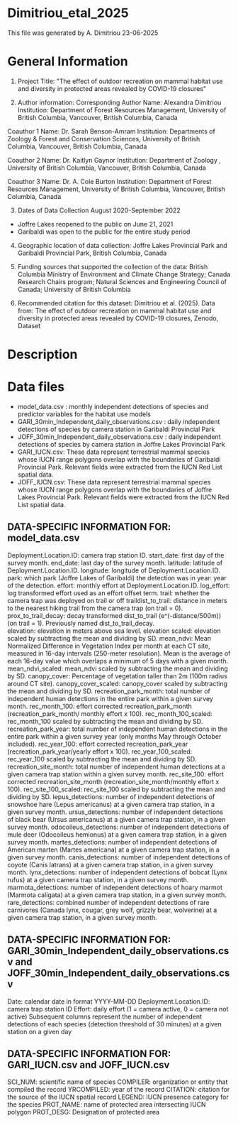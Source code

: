# Dimitriou_etal_2025
This file was generated by A. Dimitriou 23-06-2025

# General Information 

1. Project Title: "The effect of outdoor recreation on mammal habitat use and diversity in protected areas revealed by COVID-19 closures"

2. Author information: 
Corresponding Author
		Name: Alexandra Dimitriou
		Institution: Department of Forest Resources Management, University of British Columbia, Vancouver, British Columbia, Canada

Coauthor 1 
Name: Dr. Sarah Benson-Amram
		Institution: Departments of Zoology & Forest and Conservation Sciences, University of British Columbia, Vancouver, British Columbia, Canada
		
Coauthor 2 
Name: Dr. Kaitlyn Gaynor
		Institution: Department of Zoology , University of British Columbia, Vancouver, British Columbia, Canada
		
		
Coauthor 3
Name: Dr. A. Cole Burton
		Institution: Department of Forest Resources Management, University of British Columbia, Vancouver, British Columbia, Canada
		
3. Dates of Data Collection August 2020-September 2022
- Joffre Lakes reopened to the public on June 21, 2021
- Garibaldi was open to the public for the entire study period

4. Geographic location of data collection: Joffre Lakes Provincial Park and Garibaldi Provincial Park, British Columbia, Canada

5. Funding sources that supported the collection of the data: British Columbia Ministry of Environment and Climate Change Strategy; Canada Research Chairs program; Natural Sciences and Engineering Council of Canada; University of British Columbia

6. Recommended citation for this dataset: Dimitriou et al. (2025). Data from: The effect of outdoor recreation on mammal habitat use and diversity in protected areas revealed by COVID-19 closures, Zenodo, Dataset

# Description


# Data files
- model_data.csv : monthly independent detections of species and predictor variables for the habitat use models
- GARI_30min_Independent_daily_observations.csv : daily independent detections of species by camera station in Garibaldi Provincial Park 
- JOFF_30min_Independent_daily_observations.csv : daily independent detections of species by camera station in Joffre Lakes Provincial Park
- GARI_IUCN.csv: These data represent terrestrial mammal species whose IUCN range polygons overlap with the boundaries of Garibaldi Provincial Park. Relevant fields were extracted from the IUCN Red List spatial data.
- JOFF_IUCN.csv: These data represent terrestrial mammal species whose IUCN range polygons overlap with the boundaries of Joffre Lakes Provincial Park. Relevant fields were extracted from the IUCN Red List spatial data.

## DATA-SPECIFIC INFORMATION FOR: model_data.csv
Deployment.Location.ID: camera trap station ID. 
start_date: first day of the survey month. 
end_date: last day of the survey month. 
latitude: latitude of Deployment.Location.ID. 
longitude: longitude of Deployment.Location.ID. 
park: which park (Joffre Lakes of Garibaldi) the detection was in
year: year of the detection. 
effort: monthly effort at Deployment.Location.ID. 
log_effort: log transformed effort used as an effort offset term. 
trail: whether the camera trap was deployed on trail or off traildist_to_trail: distance in meters to the nearest hiking trail from the camera trap (on trail = 0). 
prox_to_trail_decay: decay transformed dist_to_trail (e^(-distance/500m)) (on trail = 1). Previously named dist_to_trail_decay.  
elevation: elevation in meters above sea level.
elevation scaled: elevation scaled by subtracting the mean and dividing by SD. 
mean_ndvi: Mean Normalized Difference in Vegetation Index per month at each CT site, measured in 16-day intervals (250-meter resolution). Mean is the average of each 16-day value which overlaps a minimum of 5 days with a given month.  
mean_ndvi_scaled: mean_ndvi scaled by subtracting the mean and dividing by SD. 
canopy_cover: Percentage of vegetation taller than 2m (100m radius around CT site).
canopy_cover_scaled: canopy_cover scaled by subtracting the mean and dividing by SD. 
recreation_park_month: total number of independent human detections in the entire park within a given survey month. 
rec_month_100: effort corrected recreation_park_month (recreation_park_month/ monthly effort x 100). 
rec_month_100_scaled: rec_month_100 scaled by subtracting the mean and dividing by SD. 
recreation_park_year: total number of independent human detections in the entire park within a given survey year (only months May through October included). 
rec_year_100: effort corrected recreation_park_year (recreation_park_year/yearly effort x 100). 
rec_year_100_scaled: rec_year_100 scaled by subtracting the mean and dividing by SD. 
recreation_site_month: total number of independent human detections at a given camera trap station within a given survey month. 
rec_site_100: effort corrected recreation_site_month (recreation_site_month/monthly effort x 100). 
rec_site_100_scaled: rec_site_100 scaled by subtracting the mean and dividing by SD. 
lepus_detections: number of independent detections of snowshoe hare (Lepus americanus) at a given camera trap station, in a given survey month. 
ursus_detections: number of independent detections of black bear (Ursus americanus) at a given camera trap station, in a given survey month. 
odocoileus_detections: number of independent detections of mule deer (Odocoileus hemionus) at a given camera trap station, in a given survey month. 
martes_detections: number of independent detections of American marten (Martes americana) at a given camera trap station, in a given survey month. 
canis_detections: number of independent detections of coyote (Canis latrans) at a given camera trap station, in a given survey month. 
lynx_detections: number of independent detections of bobcat (Lynx rufus) at a given camera trap station, in a given survey month. 
marmota_detections: number of independent detections of hoary marmot (Marmota caligata) at a given camera trap station, in a given survey month. 
rare_detections: combined number of independent detections of rare carnivores (Canada lynx, cougar, grey wolf, grizzly bear, wolverine) at a given camera trap station, in a given survey month. 

## DATA-SPECIFIC INFORMATION FOR: GARI_30min_Independent_daily_observations.csv and JOFF_30min_Independent_daily_observations.csv
Date: calendar date in format YYYY-MM-DD
Deployment.Location.ID: camera trap station ID
Effort: daily effort (1 = camera active, 0 = camera not active)
Subsequent columns represent the number of independent detections of each species (detection threshold of 30 minutes) at a given station on a given day 

## DATA-SPECIFIC INFORMATION FOR: GARI_IUCN.csv and JOFF_IUCN.csv
SCI_NUM: scientific name of species
COMPILER: organization or entity that compiled the record
YRCOMPILED: year of the record
CITATION: citation for the source of the IUCN spatial record
LEGEND: IUCN presence category for the species 
PROT_NAME: name of protected area intersecting IUCN polygon
PROT_DESG: Designation of protected area

